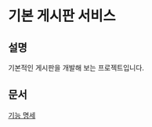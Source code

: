 기본 게시판 서비스
===


설명
---
기본적인 게시판을 개발해 보는 프로젝트입니다.


문서
---
[기능 명세](http://pubgit.fttinc.kr/web-platform-lab/simple-board/wikis/home)